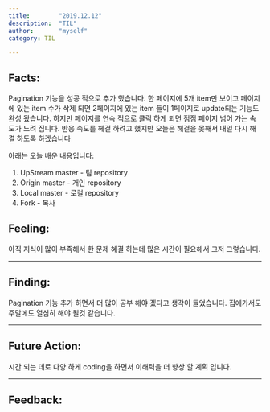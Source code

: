 ```yaml
---
title:        "2019.12.12"
description:  "TIL"
author:       "myself"
category: TIL

---
```


<h2><strong>Facts:</strong></h2> 
Pagination 기능을 성공 적으로 추가 했습니다. 한 페이지에 5개 item만 보이고 페이지에 있는 item 수가 삭제 되면 2페이지에 있는 item 들이 1페이지로 update되는 기능도 완성 돴습니다. 하지만 페이지를 연속 적으로 클릭 하게 되면 점점 페이지 넘어 가는 속도가 느려 집니다. 반응 속도를 헤결 하려고 했지만 오늘은 해결을 못해서 내일 다시 해결 하도록 하겠습니다

아래는 오늘 배운 내용입니다:

1. UpStream master - 팀 repository <br>
2. Origin master - 개인 repository <br>
3. Local master - 로컬 repository <Br>
4. Fork - 복사<br>

<h2> Feeling:</h2>
아직 지식이 많이 부족해서 한 문제 혜결 하는데 많은 시간이 필요해서 그저 그렇습니다. 

---
<h2>Finding:</h2>
Pagination 기능 추가 하면서 더 많이 공부 해야 겠다고 생각이 들었습니다. 집에가서도 주말에도 열심히 해야 될것 같습니다. 

---
<h2>Future Action:</h2>
시간 되는 데로 다양 하게 coding을 하면서 이해력을 더 향상 할 계획 입니다.

---
<h2>Feedback:</h2>
 